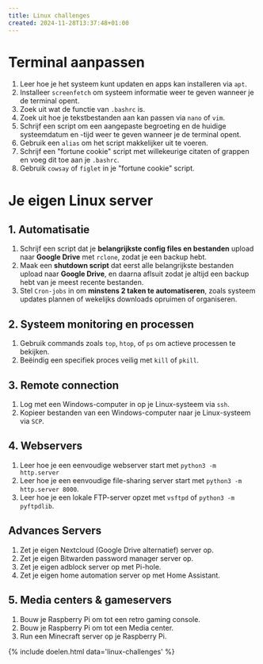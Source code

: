 ```yaml
---
title: Linux challenges
created: 2024-11-28T13:37:48+01:00
---
```


# Terminal aanpassen

1. Leer hoe je het systeem kunt updaten en apps kan installeren via `apt`.
2. Installeer `screenfetch` om systeem informatie weer te geven wanneer je de terminal opent.
3. Zoek uit wat de functie van `.bashrc` is.
4. Zoek uit hoe je tekstbestanden aan kan passen via `nano` of `vim`.
5. Schrijf een script om een aangepaste begroeting en de huidige systeemdatum en -tijd weer te geven wanneer je de terminal opent.
6. Gebruik een `alias` om het script makkelijker uit te voeren.
7. Schrijf een "fortune cookie" script met willekeurige citaten of grappen en voeg dit toe aan je `.bashrc`.
8. Gebruik `cowsay` of `figlet` in je "fortune cookie" script.

# Je eigen Linux server 

## 1. Automatisatie

1. Schrijf een script dat je **belangrijkste config files en bestanden** upload naar **Google Drive** met `rclone`, zodat je een backup hebt.
2. Maak een **shutdown script** dat eerst alle belangrijkste bestanden upload naar **Google Drive**, en daarna aflsuit zodat je altijd een backup hebt van je meest recente bestanden.
3. Stel `Cron-jobs` in om **minstens 2 taken te automatiseren**, zoals systeem updates plannen of wekelijks downloads opruimen of organiseren.

## 2. Systeem monitoring en processen

1. Gebruik commands zoals `top`, `htop`, of `ps` om actieve processen te bekijken.
2. Beëindig een specifiek proces veilig met `kill` of `pkill`.

## 3. Remote connection

1. Log met een Windows-computer in op je Linux-systeem via `ssh`.
2. Kopieer bestanden van een Windows-computer naar je Linux-systeem via `SCP`.

## 4. Webservers

1. Leer hoe je een eenvoudige webserver start met `python3 -m http.server`
2. Leer hoe je een eenvoudige file-sharing server start met `python3 -m http.server 8000`.
3. Leer hoe je een lokale FTP-server opzet met `vsftpd` of `python3 -m pyftpdlib`.

## Advances Servers

1. Zet je eigen Nextcloud (Google Drive alternatief) server op.
2. Zet je eigen Bitwarden password manager server op.
3. Zet je eigen adblock server op met Pi-hole.
4. Zet je eigen home automation server op met Home Assistant.

## 5. Media centers & gameservers

1. Bouw je Raspberry Pi om tot een retro gaming console.
2. Bouw je Raspberry Pi om tot een Media center.
3. Run een Minecraft server op je Raspberry Pi.

{% include doelen.html data='linux-challenges' %}
